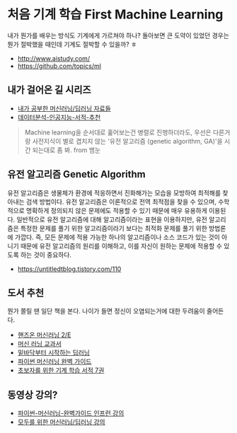 # 처음 기계 학습 First Machine Learning

내가 뭔가를 배우는 방식도 기계에게 가르쳐야 하나? 
돌아보면 큰 도약이 있었던 경우는 뭔가 절박했을 때인데 기계도 절박할 수 있을까? ㅎ

- http://www.aistudy.com/
- https://github.com/topics/ml

## 내가 걸어온 길 시리즈

- [내가 공부한 머신러닝/딥러닝 자료들](https://brunch.co.kr/@kmbmjn95/30)
- [데이터분석-인공지능-서적-추천](https://teddylee777.github.io/thoughts/데이터분석-인공지능-서적-추천)

> Machine learning을 순서대로 훑어보는건 병렬로 진행하더라도, 우선은 다른거랑 사전지식이 별로 겹치지 않는 '유전 알고리즘 (genetic algorithm, GA)'을 시간 되는대로 좀 봐. from 뱀눈

## 유전 알고리즘 Genetic Algorithm

유전 알고리즘은 생물체가 환경에 적응하면서 진화해가는 모습을 모방하여 최적해를 찾아내는 검색 방법이다. 유전 알고리즘은 이론적으로 전역 최적점을 찾을 수 있으며, 수학적으로 명확하게 정의되지 않은 문제에도 적용할 수 있기 때문에 매우 유용하게 이용된다. 일반적으로 유전 알고리즘에 대해 알고리즘이라는 표현을 이용하지만, 유전 알고리즘은 특정한 문제를 풀기 위한 알고리즘이라기 보다는 최적화 문제를 풀기 위한 방법론에 가깝다. 즉, 모든 문제에 적용 가능한 하나의 알고리즘이나 소스 코드가 있는 것이 아니기 때문에 유전 알고리즘의 원리를 이해하고, 이를 자신이 원하는 문제에 적용할 수 있도록 하는 것이 중요하다.

- https://untitledtblog.tistory.com/110

## 도서 추천

뭔가 쫄릴 땐 일단 책을 본다. 나이가 들면 정신이 오염되는거에 대한 두려움이 줄어든다.

- [핸즈온 머신러닝 2/E](https://tensorflow.blog/handson-ml2/)
- [머신 러닝 교과서](https://tensorflow.blog/머신러닝-교과서/)
- [밑바닥부터 시작하는 딥러닝](https://www.hanbit.co.kr/store/books/look.php?p_code=B8475831198)
- [파이썬 머신러닝 완벽 가이드](http://www.yes24.com/Product/Goods/87044746?Acode=101)
- [초보자를 위한 기계 학습 서적 7권](https://www.tableau.com/ko-kr/learn/articles/books-about-machine-learning)

## 동영상 강의?

- [파이썬-머신러닝-완벽가이드 인프런 강의](https://www.inflearn.com/course/파이썬-머신러닝-완벽가이드)
- [모두를 위한 머신러닝/딥러닝 강의](http://hunkim.github.io/ml/)
